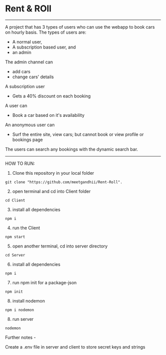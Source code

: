 # Rent & ROll

__________________________________
A project that has 3 types of users who can use the webapp to book cars on hourly basis.
The types of users are:
 - A normal user, 
 - A subscription based user, and 
 - an admin

The admin channel can 
 - add cars
 - change cars' details

A subscription user
 - Gets a 40% discount on each booking

A user can
 - Book a car based on it's availability

An anonymous user can
 - Surf the entire site, view cars; but cannot book or view profile or bookings page

The users can search any bookings with the dynamic search bar.
____________________________________________________

HOW TO RUN:

 1. Clone this repository in your local folder
  ```
  git clone "https://github.com/meetgandhii/Rent-Roll".
  ```
 2. open terminal and cd into Client folder
 ```
 cd Client
 ```
 3. install all dependencies
 ```
 npm i
 ```
 4. run the Client
 ```
 npm start
 ```
 5. open another terminal, cd into server directory
 ```
 cd Server
 ```
 6. install all dependencies
 ```
 npm i
 ```
 7. run npm init for a package-json
 ```
 npm init
 ```
 8. install nodemon
 ```
 npm i nodemon
 ```
 8. run server
 ```
 nodemon
 ```

Further notes - 

Create a .env file in server and client to store secret keys and strings